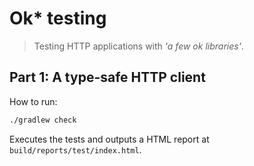 # Ok* testing

> Testing HTTP applications with _'a few ok libraries'_.


## Part 1: A type-safe HTTP client

How to run:

```bash
./gradlew check
```

Executes the tests and outputs a HTML report at ``build/reports/test/index.html``.
